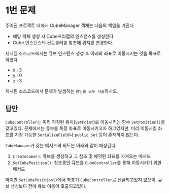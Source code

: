 # 1번 문제

주어진 프로젝트 내에서 CubeManager 객체는 다음의 책임을 가진다

- 해당 객체 생성 시 Cube프리팹의 인스턴스를 생성한다
- Cube 인스턴스의 컨트롤러를 참조해 위치를 변경한다.

제시된 소스코드에서는 큐브 인스턴스 생성 후 아래의 좌표로 이동시키는 것을 목표로 하였다

- x : 3
- y : 0
- z : 3

제시된 소스코드에서 문제가 발생하는 `원인을 모두 서술`하시오.

## 답안

`CubeController`는 미리 지정된 위치(`SetPoint`)로 이동시키는 함수 `SetPosition()`을 갖고있다.
문제에서는 큐브를 특정 좌표로 이동시키고자 하고있지만, 미리 이동시킬 좌표를 지정 가능한 `SerializeField`나 `public Set` 등이 존재하지 않는다.

`CubeManager`가 갖는 메서드의 의도는 아래와 같이 예상된다.

1. `CreateCube()`: 큐브를 생성하고 그 참조 및 예약된 좌표를 가져오는 메서드  
1. `SetCubePosition()`: 참조중인 큐브를 `CubeController`를 통해 이동시키기 위한 메서드  

하지만 `SetCubePosition()`에서 좌표가 `CubeController`로 전달되고있지 않으며, 큐브 생성보다 전에 큐브 이동이 호출되고있다.
